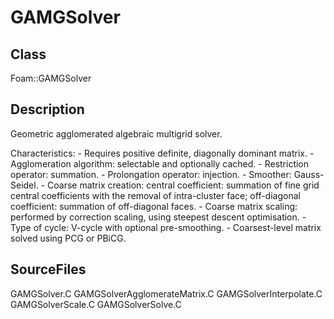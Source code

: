 # GAMGSolver 
## Class
Foam::GAMGSolver

## Description
Geometric agglomerated algebraic multigrid solver.

  Characteristics:
      - Requires positive definite, diagonally dominant matrix.
      - Agglomeration algorithm: selectable and optionally cached.
      - Restriction operator: summation.
      - Prolongation operator: injection.
      - Smoother: Gauss-Seidel.
      - Coarse matrix creation: central coefficient: summation of fine grid
        central coefficients with the removal of intra-cluster face;
        off-diagonal coefficient: summation of off-diagonal faces.
      - Coarse matrix scaling: performed by correction scaling, using steepest
        descent optimisation.
      - Type of cycle: V-cycle with optional pre-smoothing.
      - Coarsest-level matrix solved using PCG or PBiCG.

## SourceFiles
GAMGSolver.C
GAMGSolverAgglomerateMatrix.C
GAMGSolverInterpolate.C
GAMGSolverScale.C
GAMGSolverSolve.C

